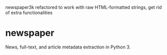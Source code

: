 newspaper3k refactored to work with raw HTML-formatted strings, get rid of extra functionalities

# newspaper
News, full-text, and article metadata extraction in Python 3. 
